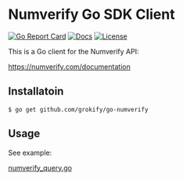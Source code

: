 Numverify Go SDK Client
=======================

[![Go Report Card][goreport-svg]][goreport-link]
[![Docs][docs-godoc-svg]][docs-godoc-link]
[![License][license-svg]][license-link]

This is a Go client for the Numverify API:

https://numverify.com/documentation

## Installatoin

```
$ go get github.com/grokify/go-numverify
```

## Usage

See example:

[numverify_query.go](examples/numverify/numverify_query.go)

 [goreport-svg]: https://goreportcard.com/badge/github.com/grokify/go-numverify
 [goreport-link]: https://goreportcard.com/report/github.com/grokify/go-numverify
 [docs-godoc-svg]: https://img.shields.io/badge/docs-godoc-blue.svg
 [docs-godoc-link]: https://godoc.org/github.com/grokify/go-numverify
 [license-svg]: https://img.shields.io/badge/license-MIT-blue.svg
 [license-link]: https://github.com/grokify/go-numverify/blob/master/LICENSE